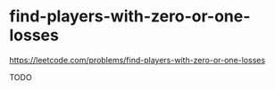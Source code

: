 # find-players-with-zero-or-one-losses

https://leetcode.com/problems/find-players-with-zero-or-one-losses

TODO 
